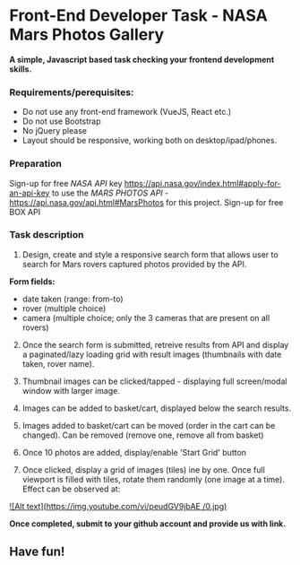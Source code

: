 # Front-End Developer Task -  NASA Mars Photos Gallery

**A simple, Javascript based task checking your frontend development skills.** 



### Requirements/perequisites:
* Do not use any front-end framework (VueJS, React etc.)
* Do not use Bootstrap
* No jQuery please
* Layout should be responsive, working both on desktop/ipad/phones.



### Preparation
Sign-up for free *NASA API* key https://api.nasa.gov/index.html#apply-for-an-api-key
to use the *MARS PHOTOS API* - https://api.nasa.gov/api.html#MarsPhotos for this project.
Sign-up for free BOX API




### Task description
1. Design, create and style a responsive search form that allows user to search for Mars rovers captured photos provided by the API.

**Form fields:**
* date taken (range: from-to)
* rover (multiple choice)
* camera (multiple choice; only the 3 cameras that are present on all rovers)


2. Once the search form is submitted, retreive results from API and display a paginated/lazy loading grid with result images (thumbnails with date taken, rover name).

3. Thumbnail images can be clicked/tapped - displaying full screen/modal window with larger image.

4. Images can be added to basket/cart, displayed below the search results.

5. Images added to basket/cart can be moved (order in the cart can be changed). Can be removed (remove one, remove all from basket)

6. Once 10 photos are added, display/enable 'Start Grid' button

7. Once clicked, display a grid of images (tiles) ine by one. Once full viewport is filled with tiles, rotate them randomly (one image at a time). Effect can be observed at:

[![Alt text](https://img.youtube.com/vi/peudGV9jbAE /0.jpg)](https://www.youtube.com/watch?v=peudGV9jbAE )




**Once completed, submit to your github account and provide us with link.**

## Have fun!
